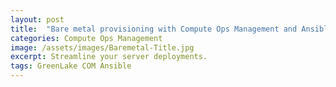 ```yaml
---
layout: post
title:  "Bare metal provisioning with Compute Ops Management and Ansible"
categories: Compute Ops Management
image: /assets/images/Baremetal-Title.jpg
excerpt: Streamline your server deployments.
tags: GreenLake COM Ansible 
---
```


